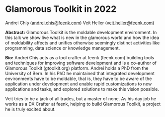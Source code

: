 # Glamorous Toolkit in 2022

Andrei Chiș (andrei.chis@feenk.com)
Veit Heller  (veit.heller@feenk.com)

**Abstract:**
Glamorous Toolkit is the moldable development environment. In this talk we show live what is new in the glamorous world and how the idea of moldability affects and unifies otherwise seemingly distinct activities like programming, data science or knowledge management.

**Bio:**
Andrei Chiș acts as a tool crafter at feenk (feenk.com) building tools and techniques for improving software development and is a co-author of Glamorous Toolkit (gtoolkit.org) platform. Andrei holds a PhD from the University of Bern. In his PhD he maintained that integrated development environments have to be moldable, that is, they have to be aware of the application under development and enable rapid customizations to new applications and tasks, and explored solutions to make this vision possible.

Veit tries to be a jack of all trades, but a master of none. As his day job he
works as a DX Crafter at feenk, helping to build Glamorous Toolkit, a project
he is truly excited about.
